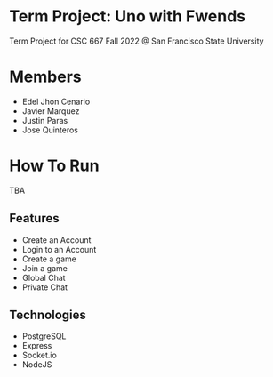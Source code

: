 # Term Project: Uno with Fwends

Term Project for CSC 667 Fall 2022 @ San Francisco State University

# Members
  - Edel Jhon Cenario
  - Javier Marquez
  - Justin Paras
  - Jose Quinteros

# How To Run 
TBA

## Features
  - Create an Account 
  - Login to an Account
  - Create a game
  - Join a game
  - Global Chat
  - Private Chat

## Technologies
  - PostgreSQL
  - Express
  - Socket.io
  - NodeJS
  
